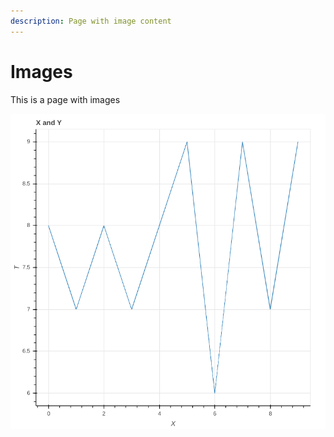 ```yaml
---
description: Page with image content
---
```


# Images

This is a page with images

![](../.gitbook/assets/bokeh_plot.png)

